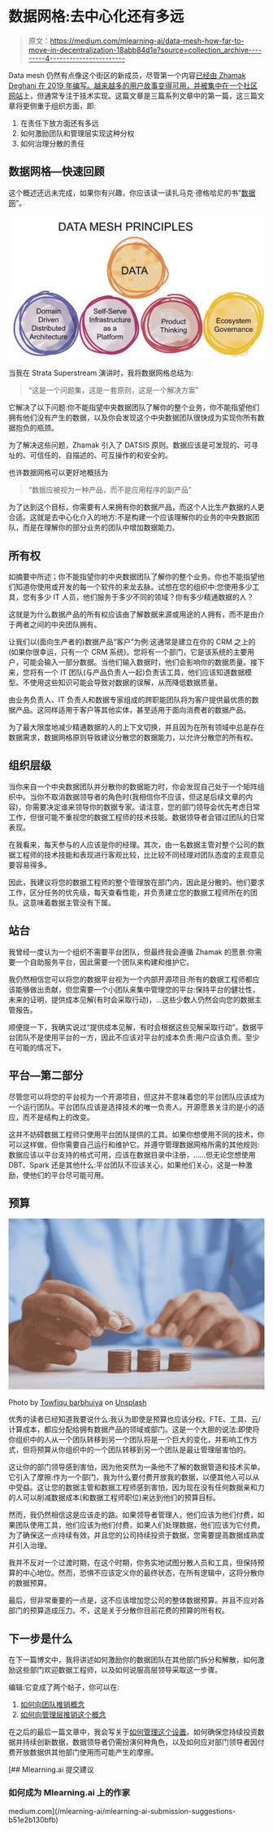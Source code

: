 # 数据网格:去中心化还有多远

> 原文：<https://medium.com/mlearning-ai/data-mesh-how-far-to-move-in-decentralization-18abb84d1e?source=collection_archive---------4----------------------->

Data mesh 仍然有点像这个街区的新成员，尽管第一个内容[已经由 Zhamak Deghani 在 2019 年编写。越来越多的用户故事变得可用，并被集中在一个](https://martinfowler.com/articles/data-monolith-to-mesh.html)[社区网站](https://datameshlearning.com/user-stories/)上，但通常专注于技术实现。这篇文章是三篇系列文章中的第一篇，这三篇文章将更侧重于组织方面，即:

1.  在责任下放方面还有多远
2.  如何激励团队和管理层实现这种分权
3.  如何治理分散的责任

## 数据网格—快速回顾

这个概述还远未完成，如果你有兴趣，你应该读一读扎马克·德格哈尼的书“[数据网](https://www.oreilly.com/library/view/data-mesh/9781492092384/)”。

![](img/a1e8c338c626fcb32148ba25a397d28d.png)

当我在 Strata Superstream 演讲时，我将数据网格总结为:

> “这是一个问题集，这是一套原则，这是一个解决方案”

它解决了以下问题:你不能指望中央数据团队了解你的整个业务，你不能指望他们拥有他们没有产生的数据，以及你会发现这个中央数据团队很快成为实现你所有数据抱负的瓶颈。

为了解决这些问题，Zhamak 引入了 DATSIS 原则。数据应该是可发现的、可寻址的、可信任的、自描述的、可互操作的和安全的。

也许数据网格可以更好地概括为

> “数据应被视为一种产品，而不是应用程序的副产品”

为了达到这个目标，你需要有人来拥有你的数据产品，而这个人比生产数据的人更合适。这就是去中心化介入的地方:不是构建一个应该理解你的业务的中央数据团队，而是在理解你的部分业务的团队中增加数据能力。

## 所有权

如摘要中所述；你不能指望你的中央数据团队了解你的整个业务。你也不能指望他们知道你使用或开发的每一个软件的来龙去脉。试想在您的组织中:您使用多少工具，您有多少 IT 人员，他们服务于多少不同的领域？你有多少精通数据的人？

这就是为什么数据产品的所有权应该由了解数据来源或用途的人拥有，而不是由介于两者之间的中央团队拥有。

让我们以(面向生产者的)数据产品“客户”为例:这通常是建立在你的 CRM 之上的(如果你很幸运，只有一个 CRM 系统)。您将有一个部门，它是该系统的主要用户，可能会输入一部分数据。当他们输入数据时，他们会影响你的数据质量。接下来，您将有一个 IT 团队(与产品负责人一起)负责该工具，他们应该知道数据模型。不使用这些知识可能会导致对数据的误解，从而降低数据质量。

由业务负责人、IT 负责人和数据专家组成的跨职能团队将为客户提供最优质的数据产品。这同样适用于客户等其他实体，甚至适用于面向消费者的数据产品。

为了最大限度地减少精通数据的人的上下文切换，并且因为在所有领域中总是存在数据需求，数据网格原则导致建议分散您的数据能力，以允许分散您的所有权。

## 组织层级

当你来自一个中央数据团队并分散你的数据能力时，你会发现自己处于一个矩阵组织中。当你不取消数据领导者的角色时(我相信你不应该，但这是后续文章的内容)，你需要决定谁来领导你的数据专家。请注意，您的部门领导会优先考虑日常工作，但很可能不重视您的数据工程师的技术技能。数据领导者会错过团队的日常表现。

在我看来，每天参与的人应该是你的经理。其次，由一名数据主管对整个公司的数据工程师的技术技能和表现进行客观比较，比比较不同经理对团队态度的主观意见要容易得多。

因此，我建议将您的数据工程师的整个管理放在部门内，因此是分散的。他们要求工作，区分任务的优先级，每天查看性能，并负责建立您的数据工程师所在的团队。这意味着数据主管没有下属。

## 站台

我曾经一度认为一个组织不需要平台团队，但最终我会遵循 Zhamak 的愿景:你需要一个自助服务平台，因此需要一个团队来构建和维护它。

我仍然相信您可以将您的数据平台视为一个内部开源项目:所有的数据工程师都应该能够做出贡献，但您需要一个小团队来集中管理您的平台:保持平台的健壮性，未来的证明，提供成本见解(有时会采取行动)，…这些少数人仍然会向您的数据主管报告。

顺便提一下，我确实说过“提供成本见解，有时会根据这些见解采取行动”。数据平台团队不是使用平台的一方，因此不应该对平台的成本负责:用户应该负责。至少在可能的情况下。

## 平台—第二部分

尽管您可以将您的平台视为一个开源项目，但这并不意味着您的平台团队应该成为一个运行团队。平台团队应该是选择技术的唯一负责人。开源愿景关注的是小的适应，而不是结构上的改变。

这并不妨碍数据工程师只使用平台团队提供的工具。如果你想使用不同的技术，你可以这样做，但你需要自己运行和维护它。并遵守管理数据网格所需的其他规则:数据应该以平台支持的格式可用，应该在数据目录中注册，……但无论您想使用 DBT、Spark 还是其他什么:平台团队不应该关心，如果他们关心，这是一种激励，使他们的平台尽可能可用。

## 预算

![](img/8db81f6f9e8ef611ced0a4b92eee69c8.png)

Photo by [Towfiqu barbhuiya](https://unsplash.com/@towfiqu999999?utm_source=medium&utm_medium=referral) on [Unsplash](https://unsplash.com?utm_source=medium&utm_medium=referral)

优秀的读者已经知道我要说什么:我认为即使是预算也应该分权。FTE、工具、云/计算成本，都应分配给拥有数据产品的领域或部门。这是一个大胆的说法:即使将你组织中的人从一个团队转移到另一个团队将是一个巨大的变化，并影响工作方式，但将预算从你组织中的一个团队转移到另一个团队是最让管理层害怕的。

这让你的部门领导感到害怕，因为他突然为一条他不了解的数据管道和技术买单。它引入了摩擦:作为一个部门，我为什么要付费开放我的数据，以便其他人可以从中受益。这让您的数据主管和数据工程师感到害怕，因为现在没有任何数据亲和力的人可以削减数据成本(和数据工程师职位)来达到他们的预算目标。

然而，我仍然相信这是应该走的路。如果领导者管理人，他们应该为他们付费，如果团队使用工具，他们应该为他们付费，如果人们处理数据，他们应该为它付费。为了确保这一点持续有效，并且您的公司持续投资于数据，您需要提高数据成熟度并引入治理。

我并不反对一个过渡时期，在这个时期，你务实地试图分散人员和工具，但保持预算的中心地位。然而，恐惧不应该定义你的最终状态，在所有逻辑中，这将分散你的数据预算。

最后，但非常重要的一点是，这不应该增加您公司的整体数据预算。并且不应对各部门的预算造成压力。不，这是关于分散你目前花费的预算的所有权。

## 下一步是什么

在下一篇博文中，我将讲述如何激励你的数据团队在其他部门拆分和解散，如何激励这些部门欢迎数据工程师，以及如何说服高层领导采取这一步骤。

编辑:它变成了两个帖子，你可以在:

1.  [如何向团队推销概念](https://experiencestack.co/data-mesh-how-to-sell-decentralization-part-a-bf45b1e56374)
2.  [如何向管理层推销这个概念](https://experiencestack.co/getting-ready-for-data-mesh-part-b-the-ones-that-pay-8f4da077322)

在之后的最后一篇文章中，我会写关于[如何管理这个设置](https://experiencestack.co/data-mesh-how-to-govern-a-decentralized-data-budget-a1c22d9fad14)。如何确保您持续投资数据并持续创新数据，数据领导者仍需扮演何种角色，以及如何应对部门领导者因付费开放数据供其他部门使用而可能产生的摩擦。

[](/mlearning-ai/mlearning-ai-submission-suggestions-b51e2b130bfb) [## Mlearning.ai 提交建议

### 如何成为 Mlearning.ai 上的作家

medium.com](/mlearning-ai/mlearning-ai-submission-suggestions-b51e2b130bfb)